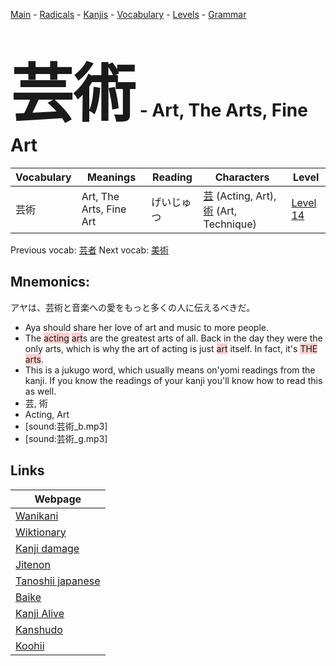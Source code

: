 <style> bigfont {font-size: 100px}</style>
[Main](../README.md) -
[Radicals](../radicals.md) -
[Kanjis](../kanjis.md) -
[Vocabulary](../vocabulary.md) -
[Levels](../levels.md) -
[Grammar](../grammar.md)
# <bigfont> 芸術</bigfont> - Art, The Arts, Fine Art 

| Vocabulary | Meanings | Reading | Characters | Level |
| --- | --- | --- | --- | --- |
| 芸術 | Art, The Arts, Fine Art | げいじゅつ |  [芸](../kanjis/芸.md) (Acting, Art), [術](../kanjis/術.md) (Art, Technique) | [Level 14](../levels/wk_level14.md) |

Previous vocab: [芸者](芸者.md) Next vocab: [美術](美術.md) 

## Mnemonics:
アヤは、芸術と音楽への愛をもっと多くの人に伝えるべきだ。
* Aya should share her love of art and music to more people.
* The <span style="background-color:#ffcccb"> acting</span> <span style="background-color:#ffcccb"> art</span>s are the greatest arts of all. Back in the day they were the only arts, which is why the art of acting is just <span style="background-color:#ffcccb"> art</span> itself. In fact, it's <span style="background-color:#ffcccb"> THE arts</span>.
* This is a jukugo word, which usually means on'yomi readings from the kanji. If you know the readings of your kanji you'll know how to read this as well.
* 芸, 術
* Acting, Art
* [sound:芸術_b.mp3]
* [sound:芸術_g.mp3]


## Links 

| Webpage |
| --- |
| [Wanikani          ](https://www.wanikani.com/kanji/芸術) |
| [Wiktionary        ](https://en.wiktionary.org/wiki/芸術) |
| [Kanji damage      ](http://www.kanjidamage.com/kanji/search?utf8=✓&q=芸術) |
| [Jitenon           ](https://jitenon.com/kanji/芸術) |
| [Tanoshii japanese ](https://www.tanoshiijapanese.com/dictionary/kanji.cfm?k=芸術) |
| [Baike             ](https://baike.baidu.com/item/芸術) |
| [Kanji Alive       ](https://app.kanjialive.com/芸術) |
| [Kanshudo          ](https://www.kanshudo.com/searchmn?q=芸術) |
| [Koohii            ](https://kanji.koohii.com/study/kanji/芸術) |
